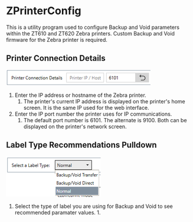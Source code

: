 # ZPrinterConfig

This is a utility program used to configure Backup and Void parameters within the ZT610 and ZT620 Zebra printers. Custom Backup and Void firmware for the Zebra printer is required.

## Printer Connection Details

![](https://github.com/ZeroxCorbin/ZPrinterConfig/blob/master/ZPrinterConfig/Assets/HelpImages/PrinterConnectionDetails.png)

1.  Enter the IP address or hostname of the Zebra printer.
    1.  The printer's current IP address is displayed on the printer's home screen. It is the same IP used for the web interface.
2.  Enter the IP port number the printer uses for IP communications.
    1.  The default port number is 6101. The alternate is 9100. Both can be displayed on the printer's network screen.

## Label Type Recommendations Pulldown
![](https://github.com/ZeroxCorbin/ZPrinterConfig/blob/master/ZPrinterConfig/Assets/HelpImages/LabelTypeMenu.png)

1.  Select the type of label you are using for Backup and Void to see recommended paramater values.
    1.  
